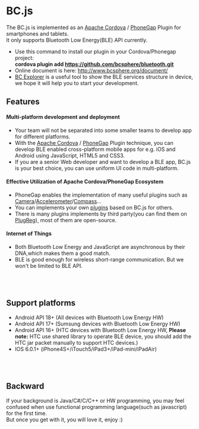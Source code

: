 BC.js
===================================
The BC.js is implemented as an [Apache Cordova](http://cordova.apache.org) / [PhoneGap](http://phonegap.com) Plugin for smartphones and tablets.
</br>It only supports Bluetooth Low Energy(BLE) API currently.
  
  * Use this command to install our plugin in your Cordova/Phonegap project: <br/>
    <b>cordova plugin add https://github.com/bcsphere/bluetooth.git </b> <br/>
  * Online document is here: http://www.bcsphere.org/document/ <br/>
  * [BC Explorer](https://github.com/bcsphere/bcexplorer) is a useful tool to show the BLE services structure in device, we hope it will help you to start your development.
  
Features
-----------------------------------
#### Multi-platform development and deployment 
* Your team will not be separated into some smaller teams to develop app for different platforms.
* With the [Apache Cordova](http://cordova.apache.org) / [PhoneGap](http://phonegap.com) Plugin technique,
  you can develop BLE enabled cross-platform mobile apps for e.g. iOS and Android using JavaScript, HTML5 and CSS3.
* If you are a senior Web developer and want to develop a BLE app, BC.js is your best choice, you can use uniform UI code in multi-platform.

#### Effective Utilization of Apache Cordova/PhoneGap Ecosystem
* PhoneGap enables the implementation of many useful plugins such as  [Camera](http://docs.phonegap.com/en/edge/cordova_camera_camera.md.html#Camera)/[Accelerometer](http://docs.phonegap.com/en/edge/cordova_accelerometer_accelerometer.md.html#Accelerometer)/[Compass](http://docs.phonegap.com/en/edge/cordova_compass_compass.md.html#Compass)...
* You can implements your own [plugins](http://docs.phonegap.com/en/3.3.0/guide_hybrid_plugins_index.md.html#Plugin%20Development%20Guide) based on BC.js for others.
* There is many plugins implements by third party(you can find them on [PlugReg](http://plugreg.com/)), most of them are open-source.

#### Internet of Things
* Both Bluetooth Low Energy and JavaScript are asynchronous by their DNA,which makes them a good match. 
* BLE is good enough for wireless short-range communication. But we won't be limited to BLE API.
  
</br></br>
Support platforms
-----------------------------------
* Android API 18+ (All devices with Bluetooth Low Energy HW)
* Android API 17+ (Sumsung devices with Bluetooth Low Energy HW)
* Android API 16+ (HTC devices with Bluetooth Low Energy HW, <b>Please note:</b> HTC use shared library to operate BLE device, you should add the HTC jar packet manually to support HTC devices.)
* IOS 6.0.1+  (iPhone4S+/iTouch5/iPad3+/iPad-mini/iPadAir)

</br></br>
Backward
-----------------------------------
If your background is Java/C#/C/C++ or HW programming, you may feel confused when use functional programming language(such as javascript) for the first time.
</br>But once you get with it, you will love it, enjoy :)
